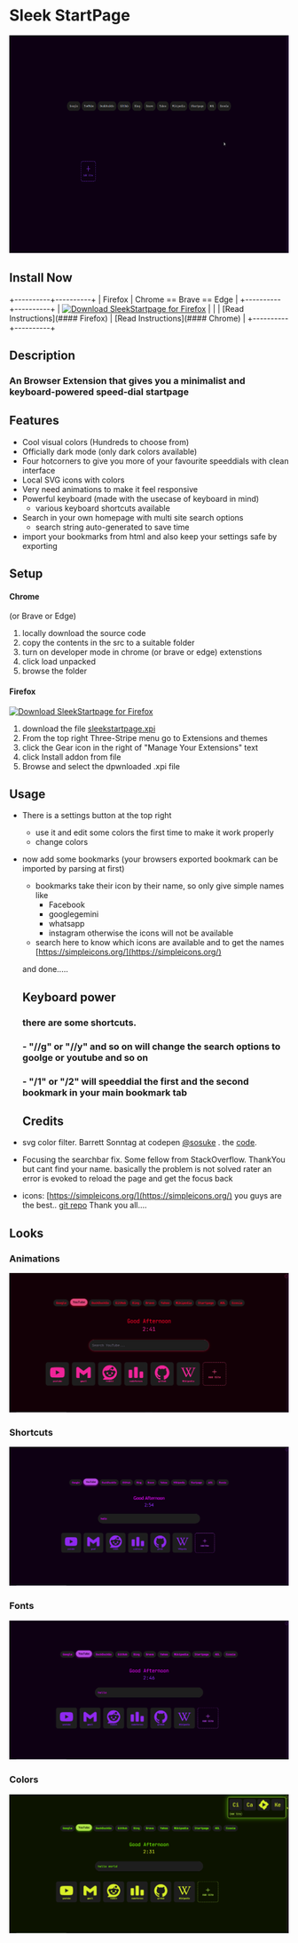 # Sleek StartPage

<img src="https://raw.githubusercontent.com/alphatat/Sleek-Minimalist-StartPage/main/gifs/start.gif" width="768" height="392">

## Install Now
+----------+----------+
| Firefox | Chrome == Brave == Edge | 
+----------+----------+
| [![Download SleekStartpage for Firefox](https://camo.githubusercontent.com/d02ee2ea5e34d9bf24de696f78af5452f37b7735e91c1f6adfe6e5e8d2206ce5/68747470733a2f2f6c6162656c732e7461686f652e62652f66697265666f785f646f776e6c6f61645f6461726b2e737667)](https://raw.githubusercontent.com/alphatat/Sleek-Minimalist-StartPage/refs/heads/main/sleekstartpage-0.0.2.xpi)  |    |
| [Read Instructions](#### Firefox) | [Read Instructions](#### Chrome) |
+----------+----------+
## Description

### An Browser Extension that gives you a minimalist and keyboard-powered speed-dial startpage

## Features

- Cool visual colors (Hundreds to choose from)
- Officially dark mode (only dark colors available)
- Four hotcorners to give you more of your favourite speeddials with clean interface
- Local SVG icons with colors
- Very need animations to make it feel responsive
- Powerful keyboard (made with the usecase of keyboard in mind)
    - various keyboard shortcuts available
- Search in your own homepage with multi site search options
    - search string auto-generated to save time
- import your bookmarks from html and also keep your settings safe by exporting

## Setup

#### Chrome
(or Brave or Edge)
1. locally download the source code
2. copy the contents in the src to a suitable folder
3. turn on developer mode in chrome (or brave or edge) extenstions
4. click load unpacked 
5. browse the folder

#### Firefox
[![Download SleekStartpage for Firefox](https://camo.githubusercontent.com/d02ee2ea5e34d9bf24de696f78af5452f37b7735e91c1f6adfe6e5e8d2206ce5/68747470733a2f2f6c6162656c732e7461686f652e62652f66697265666f785f646f776e6c6f61645f6461726b2e737667)](https://raw.githubusercontent.com/alphatat/Sleek-Minimalist-StartPage/refs/heads/main/sleekstartpage-0.0.2.xpi)
1. download the file [sleekstartpage.xpi](https://raw.githubusercontent.com/alphatat/Sleek-Minimalist-StartPage/refs/heads/main/sleekstartpage-0.0.2.xpi)
2. From the top right Three-Stripe menu go to Extensions and themes
3. click the Gear icon in the right of "Manage Your Extensions" text
4. click Install addon from file
5. Browse and select the dpwnloaded .xpi file
   
    
## Usage
- There is a settings button at the top right
    - use it and edit some colors the first time to make it work properly
    - change colors
- now add some bookmarks (your browsers exported bookmark can be imported by parsing at first)
    - bookmarks take their icon by their name, so only give simple names like
        - Facebook
        - googlegemini
        - whatsapp
        - instagram
     otherwise the icons will not be available
    - search here to know which icons are available and to get the names
      [https://simpleicons.org/](https://simpleicons.org/)  
  
  and done.....


  ## Keyboard power
  ### there are some shortcuts.
  ### - "//g" or "//y" and so on will change the search options to goolge or youtube and so on
  ### - "/1" or "/2" will speeddial the first and the second bookmark in your main bookmark tab
 
  ## Credits
 - svg color filter. Barrett Sonntag at codepen [@sosuke](https://codepen.io/sosuke) . the [code](https://codepen.io/sosuke/pen/Pjoqqp).
 - Focusing the searchbar fix. Some fellow from StackOverflow. ThankYou but cant find your name. basically the problem is not solved rater an error is evoked to reload the page and get the focus back
 - icons: [https://simpleicons.org/](https://simpleicons.org/) you guys are the best.. [git repo](https://github.com/simple-icons/simple-icons)
Thank you all....


## Looks
### Animations
![Animations](https://github.com/alphatat/Sleek-Minimalist-StartPage/blob/main/gifs/animations.gif)
### Shortcuts
![Shortcuts](https://github.com/alphatat/Sleek-Minimalist-StartPage/blob/main/gifs/shortcuts.gif)
### Fonts
![Fonts](https://github.com/alphatat/Sleek-Minimalist-StartPage/blob/main/gifs/fonts.gif)
### Colors
![Colors](https://github.com/alphatat/Sleek-Minimalist-StartPage/blob/main/gifs/color.gif)



